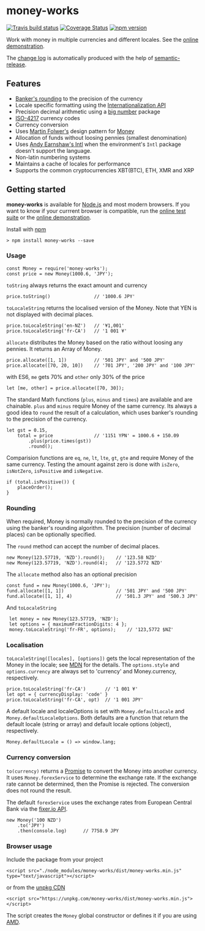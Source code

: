 # money-works
[![Travis build status](https://travis-ci.org/richardschneider/money-works.svg)](https://travis-ci.org/richardschneider/money-works)
[![Coverage Status](https://coveralls.io/repos/github/richardschneider/money-works/badge.svg?branch=master)](https://coveralls.io/github/richardschneider/money-works?branch=master)
[![npm version](https://badge.fury.io/js/money-works.svg)](https://badge.fury.io/js/money-works) 

Work with money in multiple currencies and different locales.  See the [online demonstration](https://richardschneider.github.io/money-works/index.html).

The [change log](https://github.com/richardschneider/money-works/releases) is automatically produced with
the help of [semantic-release](https://github.com/semantic-release/semantic-release).

## Features

- [Banker's rounding](https://en.wikipedia.org/wiki/Rounding) to the precision of the currency 
- Locale specific formatting using the [Internationalization API](https://developer.mozilla.org/en/docs/Web/JavaScript/Reference/Global_Objects/Intl)
- Precision decimal arithmetic using a [big number](https://www.npmjs.com/package/big.js) package
- [ISO-4217](https://en.wikipedia.org/wiki/ISO_4217) currency codes
- Currency conversion
- Uses [Martin Folwer's](http://martinfowler.com/) design pattern for [Money](http://martinfowler.com/eaaCatalog/money.html)
- Allocation of funds without loosing pennies (smallest denomination)
- Uses [Andy Earnshaw's Intl](https://github.com/andyearnshaw/Intl.js) when the environment's `Intl` package doesn't support the language.
- Non-latin numbering systems
- Maintains a cache of locales for performance
- Supports the common cryptocurrencies XBT(BTC), ETH, XMR and XRP

## Getting started

**money-works** is available for [Node.js](https://nodejs.org) and most modern browsers.  If you want to know if your currrent browser is compatible, run the [online test suite](https://richardschneider.github.io/money-works/test.html) or the [online demonstration](https://richardschneider.github.io/money-works/index.html).

Install with [npm](http://blog.npmjs.org/post/85484771375/how-to-install-npm)

    > npm install money-works --save

### Usage

    const Money = require('money-works');
    const price = new Money(1000.6, 'JPY');

`toString` always returns the exact amount and currency

    price.toString()                // '1000.6 JPY'

`toLocaleString` returns the localised version of the Money.  Note that YEN is not displayed with decimal places.

    price.toLocaleString('en-NZ')   // '¥1,001'
    price.toLocaleString('fr-CA')   // '1 001 ¥'

`allocate` distributes the Money based on the ratio without loosing any pennies.  It returns an Array of Money.

    price.allocate([1, 1])          // '501 JPY' and '500 JPY'
    price.allocate([70, 20, 10])    // '701 JPY', '200 JPY' and '100 JPY'
    
with ES6, `me` gets 70% and `other` only 30% of the price

    let [me, other] = price.allocate([70, 30]);

The standard Math functions (`plus`, `minus` and `times`) are available and are chainable.  `plus` and `minus` require Money of the same currency.  Its always a good idea to `round` the result of a calculation, which uses banker's rounding to the precision of the currency.

    let gst = 0.15,
        total = price               // '1151 YPN' = 1000.6 + 150.09
            .plus(price.times(gst))
            .round();

Comparision functions are `eq`, `ne`, `lt`, `lte`, `gt`, `gte` and require Money of the same currency. Testing the amount against zero is done with `isZero`, `isNotZero`, `isPositive` and `isNegative`.

    if (total.isPositive()) {
        placeOrder();
    }

### Rounding

When required, Money is normally rounded to the precision of the currency using the banker's rounding algorithm.  The precision (number of decimal places) can be optionally specified.

The `round` method can accept the number of decimal places.

    new Money(123.57719, 'NZD').round();    // '123.58 NZD'
    new Money(123.57719, 'NZD').round(4);   // '123.5772 NZD'
    
The `allocate` method also has an optional precision

    const fund = new Money(1000.6, 'JPY');
    fund.allocate([1, 1])                   // '501 JPY' and '500 JPY'
    fund.allocate([1, 1], 4)                // '501.3 JPY' and '500.3 JPY'
    
And `toLocaleString`
    
     let money = new Money(123.57719, 'NZD');
     let options = { maximumFractionDigits: 4 };
     money.toLocaleString('fr-FR', options);    // '123,5772 $NZ'
     
### Localisation

`toLocaleString([locales], [options])` gets the local representation of the Money in the locale; see [MDN](https://developer.mozilla.org/en/docs/Web/JavaScript/Reference/Global_Objects/NumberFormat) for the details. The `options.style` and `options.currency` are always set to 'currency' and Money.currency, respectively.

    price.toLocaleString('fr-CA')       // '1 001 ¥'
    let opt = { currencyDisplay: 'code' }
    price.toLocaleString('fr-CA', opt)  // '1 001 JPY'

A default locale and localeOptions is set with `Money.defaultLocale` and `Money.defaultLocaleOptions`.  Both defaults are a function that return the default locale (string or array) and default locale options (object), respectively.

    Money.defaultLocale = () => window.lang;
 
### Currency conversion

`to(currency)` returns a [Promise](https://developer.mozilla.org/en-US/docs/Web/JavaScript/Reference/Global_Objects/Promise) to convert the Money into another currency.  It uses `Money.forexService` to determine the exchange rate.  If the exchange rate cannot be determined, then the Promise is rejected.  The conversion does not round the result.

The default `forexService` uses the exchange rates from European Central Bank via the [fixer.io API](http://fixer.io).

    new Money('100 NZD')
        .to('JPY')
        .then(console.log)      // 7758.9 JPY

### Browser usage

Include the package from your project

    <script src="./node_modules/money-works/dist/money-works.min.js" type="text/javascript"></script>

or from the [unpkg CDN](https://unpkg.com)

    <script src="https://unpkg.com/money-works/dist/money-works.min.js"></script>

The script creates the `Money` global constructor or defines it if you are using [AMD](https://en.wikipedia.org/wiki/Asynchronous_module_definition).
